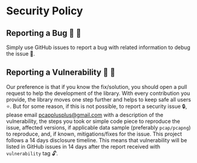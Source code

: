 # Security Policy

<!--
## Supported Versions

| Version | Supported          |
| ------- | ------------------ |
| x.x.x   | :white_check_mark: |
| x.x.x   | :x:                |
-->

## Reporting a Bug :bug: :bug:

Simply use GitHub issues to report a bug with related information to debug the issue :pencil:.

## Reporting a Vulnerability :eyes: :closed_lock_with_key:

Our preference is that if you know the fix/solution, you should open a pull request to help the development of the library. With every contribution you provide, the library moves one step further and helps to keep safe all users :star:. But for some reason, if this is not possible, to report a security issue :lock:, please email <pcapplusplus@gmail.com> with a description of the vulnerability, the steps you took or simple code piece to reproduce the issue, affected versions, if applicable data sample (preferably `pcap/pcapng`) to reproduce, and, if known, mitigations/fixes for the issue. This project follows a 14 days disclosure timeline. This means that vulnerability will be listed in GitHub issues in 14 days after the report received with `vulnerability` tag :unlock:.
